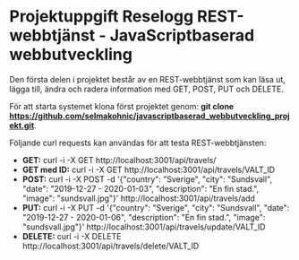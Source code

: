 # Projektuppgift Reselogg REST-webbtjänst - JavaScriptbaserad webbutveckling
Den första delen i projektet består av en REST-webbtjänst som kan läsa ut, lägga till, ändra och radera information med GET, POST, PUT och DELETE.

För att starta systemet klona först projektet genom: **git clone https://github.com/selmakohnic/javascriptbaserad_webbutveckling_projekt.git**.

Följande curl requests kan användas för att testa REST-webbtjänsten:
* __GET:__ curl -i -X GET http://localhost:3001/api/travels/
* __GET med ID:__ curl -i -X GET http://localhost:3001/api/travels/VALT_ID
* __POST:__ curl -i -X POST -d '{"country": "Sverige", "city": "Sundsvall", "date": "2019-12-27 - 2020-01-03", "description": "En fin stad.", "image": "sundsvall.jpg"}' http://localhost:3001/api/travels/add
* __PUT:__ curl -i -X PUT -d '{"country": "Sverige", "city": "Sundsvall", "date": "2019-12-27 - 2020-01-06", "description": "En fin stad.", "image": "sundsvall.jpg"}' http://localhost:3001/api/travels/update/VALT_ID
* __DELETE:__ curl -i -X DELETE http://localhost:3001/api/travels/delete/VALT_ID